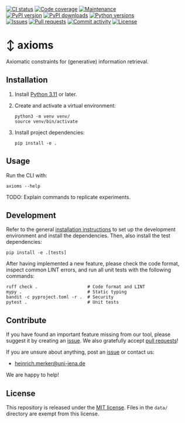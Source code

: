 [![CI status](https://img.shields.io/github/actions/workflow/status/janheinrichmerker/axioms/ci.yml?branch=main&style=flat-square)](https://github.com/janheinrichmerker/axioms/actions/workflows/ci.yml)
[![Code coverage](https://img.shields.io/codecov/c/github/janheinrichmerker/axioms?style=flat-square)](https://codecov.io/github/janheinrichmerker/axioms/)
[![Maintenance](https://img.shields.io/maintenance/yes/2024?style=flat-square)](https://github.com/janheinrichmerker/axioms/graphs/contributors)  
[![PyPI version](https://img.shields.io/pypi/v/axioms?style=flat-square)](https://pypi.org/project/axioms/)
[![PyPI downloads](https://img.shields.io/pypi/dm/axioms?style=flat-square)](https://pypi.org/project/axioms/)
[![Python versions](https://img.shields.io/pypi/pyversions/axioms?style=flat-square)](https://pypi.org/project/axioms/)  
[![Issues](https://img.shields.io/github/issues/janheinrichmerker/axioms?style=flat-square)](https://github.com/janheinrichmerker/axioms/issues)
[![Pull requests](https://img.shields.io/github/issues-pr/janheinrichmerker/axioms?style=flat-square)](https://github.com/janheinrichmerker/axioms/pulls)
[![Commit activity](https://img.shields.io/github/commit-activity/m/janheinrichmerker/axioms?style=flat-square)](https://github.com/janheinrichmerker/axioms/commits)
[![License](https://img.shields.io/github/license/janheinrichmerker/axioms?style=flat-square)](LICENSE)

# ↕️ axioms

Axiomatic constraints for (generative) information retrieval.

## Installation

1. Install [Python 3.11](https://python.org/downloads/) or later.
2. Create and activate a virtual environment:

    ```shell
    python3 -m venv venv/
    source venv/bin/activate
    ```

3. Install project dependencies:

    ```shell
    pip install -e .
    ```

## Usage

Run the CLI with:

```shell
axioms --help
```

TODO: Explain commands to replicate experiments.

## Development

Refer to the general [installation instructions](#installation) to set up the development environment and install the dependencies.
Then, also install the test dependencies:

```shell
pip install -e .[tests]
```

After having implemented a new feature, please check the code format, inspect common LINT errors, and run all unit tests with the following commands:

```shell
ruff check .                   # Code format and LINT
mypy .                         # Static typing
bandit -c pyproject.toml -r .  # Security
pytest .                       # Unit tests
```

## Contribute

If you have found an important feature missing from our tool, please suggest it by creating an [issue](https://github.com/janheinrichmerker/axioms/issues). We also gratefully accept [pull requests](https://github.com/janheinrichmerker/axioms/pulls)!

If you are unsure about anything, post an [issue](https://github.com/janheinrichmerker/axioms/issues/new) or contact us:

- [heinrich.merker@uni-jena.de](mailto:heinrich.merker@uni-jena.de)

We are happy to help!

## License

This repository is released under the [MIT license](LICENSE).
Files in the `data/` directory are exempt from this license.
